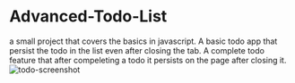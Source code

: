 # Advanced-Todo-List
a small project that covers the basics in javascript.
A basic todo app that persist the todo in the list even after closing the tab. A complete todo feature that after compeleting a todo it persists on the page after closing it.
![todo-screenshot](https://github.com/aa-ghazzy/Advanced-Todo-List/assets/93956891/a88851d4-535b-412a-a113-368dcb7ad571)
